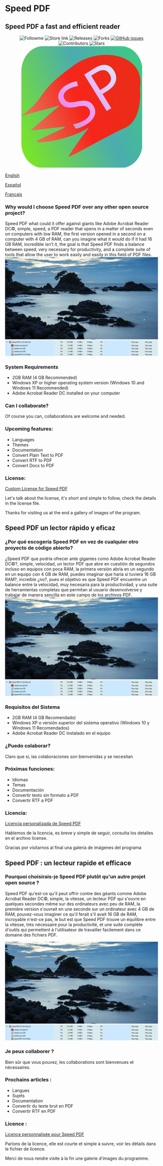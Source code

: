 # Speed PDF
<h2>Speed PDF a fast and efficient reader</h2>
<p align="center">
    <a style="text-decoration:none" href="https://github.com/PabloDaniel0">
    <img src="https://img.shields.io/github/followers/PabloDaniel0?label=follow%20me&style=social" alt="Followme" />
  </a>
  <a style="text-decoration:none" href="https://github.com/PabloDaniel0/Speed-PDF/releases">
    <img src="https://img.shields.io/badge/Web%20Site-GitHub-Green.svg?style=flat-square" alt="Store link" />
  </a>
  <a style="text-decoration:none" href="https://github.com/PabloDaniel0/Speed-PDF/releases">
    <img src="https://img.shields.io/github/v/release/PabloDaniel0/Speed-PDF.svg?style=flat-square" alt="Releases" />
    <a style="text-decoration:none" href="https://github.com/PabloDaniel0/Speed-PDF/network/members">
    <img src="https://img.shields.io/github/forks/PabloDaniel0/Speed-PDF" alt="Forks" />
  </a>
  <a href="https://github.com/PabloDaniel0/Speed-PDF/issues"><img alt="GitHub issues" src="https://img.shields.io/github/issues/PabloDaniel0/Speed-PDF"></a>
  <a style="text-decoration:none" href="https://github.com/PabloDaniel0/Speed-PDF/graphs/contributors">
    <img src="https://img.shields.io/github/contributors/PabloDaniel0/Speed-PDF?style=flat-square" alt="Contributors" />
  </a>
  <a style="text-decoration:none" href="https://github.com/PabloDaniel0/Speed-PDF/stargazers">
    <img src="https://img.shields.io/github/stars/PabloDaniel0/Speed-PDF.svg?style=flat-square" alt="Stars" />
  </a>
<img src="https://raw.githubusercontent.com/PabloDaniel0/Speed-PDF/main/Resources%20for%20Web%20and%20Documentation/Speed%20PDF%202.0%20Icono.svg"
     alt="SVG not suported"
     width="400"
     height="400">
</p>
  <p><a href="https://github.com/PabloDaniel0/Speed-PDF#why-would-i-choose-speed-pdf-over-any-other-open-source-project">English</a></p>
  <p><a href="https://github.com/PabloDaniel0/Speed-PDF#speed-pdf-un-lector-r%C3%A1pido-y-eficaz">Español</a></p>
  <p><a href="https://github.com/PabloDaniel0/Speed-PDF#speed-pdf--un-lecteur-rapide-et-efficace">Français</a></p>
<p>  </p>
<p>
    <h3>Why would I choose Speed PDF over any other open source project?</h3>
    Speed PDF what could it offer against giants like Adobe Acrobat Reader DC©, simple, speed, a PDF reader that opens in a matter of seconds even on computers with low RAM, the       first version opened in a second on a computer with 4 GB of RAM, can you imagine what it would do if it had 16 GB RAM, incredible isn't it, the goal is that Speed PDF finds a balance between speed, very necessary for productivity, and a complete suite of tools that allow the user to work easily and easily in this field of PDF files.
    <img src="https://raw.githubusercontent.com/PabloDaniel0/Speed-PDF/main/Resources%20for%20Web%20and%20Documentation/Open-Speed-PDF.gif"/>
    <img src="https://raw.githubusercontent.com/PabloDaniel0/Speed-PDF/main/Resources%20for%20Web%20and%20Documentation/RAM%20SPEED%20PDF.png" alt="PNG Images Not Suported :("/>
</p>
<p>
    <h3>System Requirements</h3>
    <ul>
        <li>2GB RAM (4 GB Recommended)
        <li>Windows XP or higher operating system version (Windows 10 and Windows 11 Recommended)
        <li>Adobe Acrobat Reader DC installed on your computer
    </ul>
</p>
<p>
    <h3>Can I collaborate?</h3>
    Of course you can, collaborations are welcome and needed.
</p>
<h3>Upcoming features:</h3>
<ul>
    <li>Languages
    <li>Themes
    <li>Documentation
    <li>Convert Plain Text to PDF
    <li>Convert RTF to PDF
    <li>Convert Docx to PDF
</ul>    
<p>
    <h3>License:</h3>
      <p><a href="https://github.com/PabloDaniel0/Speed-PDF/license">Custom License for Speed PDF</a></p>
    Let's talk about the license, it's short and simple to follow, check the details in the license file.
</p>
Thanks for visiting us at the end a gallery of images of the program.




<h2>Speed PDF un lector rápido y eficaz</h2>
<p>
<h3>¿Por qué escogería Speed PDF en vez de cualquier otro proyecto de código abierto?</h3>
¿Speed PDF que podría ofrecer ante gigantes como Adobe Acrobat Reader DC©?, simple, velocidad, un lector PDF que abre en cuestión de segundos incluso en equipos con poca RAM, la primera versión abría en un segundo en un equipo con 4 GB de RAM, puedes imaginar que haría si tuviera 16 GB RAM?, increíble ¿no?, pues el objetivo es que Speed PDF encuentre un balance entre la velocidad, muy necesaria para la productividad, y una suite de herramientas completas que permitan al usuario desenvolverse y trabajar de manera sencilla en este campo de los archivos PDF.
    <img src="https://raw.githubusercontent.com/PabloDaniel0/Speed-PDF/main/Resources%20for%20Web%20and%20Documentation/Open-Speed-PDF.gif"/>
    <img src="https://raw.githubusercontent.com/PabloDaniel0/Speed-PDF/main/Resources%20for%20Web%20and%20Documentation/RAM%20SPEED%20PDF.png" alt="Imagenes PNG no soportadas, prueba con otro navegador :("/>
</p>
<p>
    <h3>Requisitos del Sistema</h3>
    <ul>
        <li>2GB RAM (4 GB Recomendado)
        <li>Windows XP o versión superior del sistema operativo (Windows 10 y Windows 11 Recomendados)
        <li>Adobe Acrobat Reader DC instalado en el equipo
    </ul>
</p>
<p>
<h3>¿Puedo colaborar?</h3>
    Claro que sí, las colaboraciones son bienvenidas y se necesitan
</p>
<h3>Próximas funciones:</h3>
<ul>
<li>Idiomas
<li>Temas
<li>Documentación
<li>Convertir texto sin formato a PDF
<li>Convertir RTF a PDF
</ul>    
</p>

<h3>Licencia:</h3>
  <p><a href="https://github.com/PabloDaniel0/Speed-PDF/license">Licencia personalizada de Speed PDF</a></p>
Hablemos de la licencia, es breve y simple de seguir, consulta los detalles en el archivo license.

Gracias por visitarnos al final una galería de imágenes del programa

<p>       </p>
<h2>Speed PDF : un lecteur rapide et efficace</h2>
<p>
    <h3>Pourquoi choisirais-je Speed PDF plutôt qu'un autre projet open source ?</h3>
Speed PDF qu'est-ce qu'il peut offrir contre des géants comme Adobe Acrobat Reader DC©, simple, la vitesse, un lecteur PDF qui s'ouvre en quelques secondes même sur des ordinateurs avec peu de RAM, la première version s'ouvrait en une seconde sur un ordinateur avec 4 GB de RAM, pouvez-vous imaginer ce qu'il ferait s'il avait 16 GB de RAM, incroyable n'est-ce pas, le but est que Speed PDF trouve un équilibre entre la vitesse, très nécessaire pour la productivité, et une suite complète d'outils qui permettent à l'utilisateur de travailler facilement dans ce domaine des fichiers PDF.
</p>
    <img src="https://raw.githubusercontent.com/PabloDaniel0/Speed-PDF/main/Resources%20for%20Web%20and%20Documentation/Open-Speed-PDF.gif"/>
    <img src="https://raw.githubusercontent.com/PabloDaniel0/Speed-PDF/main/Resources%20for%20Web%20and%20Documentation/RAM%20SPEED%20PDF.png" alt="PNG Images Not Suported :("/>
<p>
<h3>Je peux collaborer ?</h3>
Bien sûr que vous pouvez, les collaborations sont bienvenues et nécessaires.
</p>
<p>
<h3>Prochains articles :</h3>
<ul>
<li>Langues
<li>Sujets
<li>Documentation
<li>Convertir du texte brut en PDF
<li>Convertir RTF en PDF
</ul>
</p>
<p>
<h3>Licence :</h3>
<p><a href="https://github.com/PabloDaniel0/Speed-PDF/license">Licence personnalisée pour Speed PDF</a></p>
Parlons de la licence, elle est courte et simple à suivre, voir les détails dans le fichier de licence.
</p>
Merci de nous rendre visite à la fin une galerie d'images du programme.

